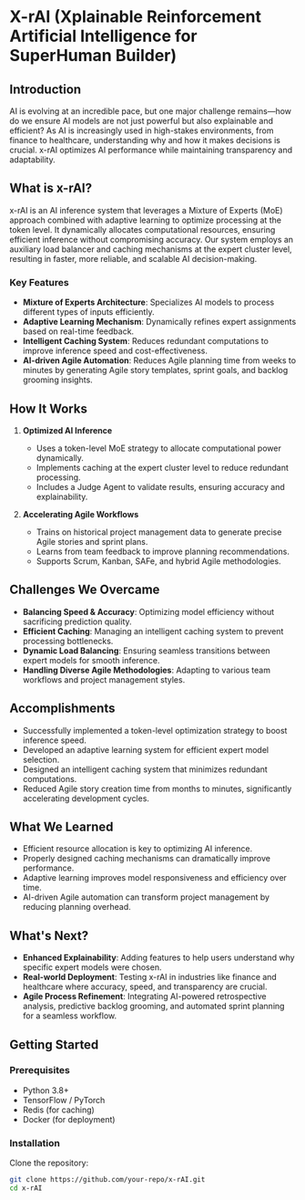 # X-rAI (Xplainable Reinforcement Artificial Intelligence for SuperHuman Builder)

## Introduction
AI is evolving at an incredible pace, but one major challenge remains—how do we ensure AI models are not just powerful but also explainable and efficient? As AI is increasingly used in high-stakes environments, from finance to healthcare, understanding why and how it makes decisions is crucial. x-rAI optimizes AI performance while maintaining transparency and adaptability.

## What is x-rAI?
x-rAI is an AI inference system that leverages a Mixture of Experts (MoE) approach combined with adaptive learning to optimize processing at the token level. It dynamically allocates computational resources, ensuring efficient inference without compromising accuracy. Our system employs an auxiliary load balancer and caching mechanisms at the expert cluster level, resulting in faster, more reliable, and scalable AI decision-making.

### Key Features
- **Mixture of Experts Architecture**: Specializes AI models to process different types of inputs efficiently.
- **Adaptive Learning Mechanism**: Dynamically refines expert assignments based on real-time feedback.
- **Intelligent Caching System**: Reduces redundant computations to improve inference speed and cost-effectiveness.
- **AI-driven Agile Automation**: Reduces Agile planning time from weeks to minutes by generating Agile story templates, sprint goals, and backlog grooming insights.

## How It Works
1. **Optimized AI Inference**
   - Uses a token-level MoE strategy to allocate computational power dynamically.
   - Implements caching at the expert cluster level to reduce redundant processing.
   - Includes a Judge Agent to validate results, ensuring accuracy and explainability.

2. **Accelerating Agile Workflows**
   - Trains on historical project management data to generate precise Agile stories and sprint plans.
   - Learns from team feedback to improve planning recommendations.
   - Supports Scrum, Kanban, SAFe, and hybrid Agile methodologies.

## Challenges We Overcame
- **Balancing Speed & Accuracy**: Optimizing model efficiency without sacrificing prediction quality.
- **Efficient Caching**: Managing an intelligent caching system to prevent processing bottlenecks.
- **Dynamic Load Balancing**: Ensuring seamless transitions between expert models for smooth inference.
- **Handling Diverse Agile Methodologies**: Adapting to various team workflows and project management styles.

## Accomplishments
- Successfully implemented a token-level optimization strategy to boost inference speed.
- Developed an adaptive learning system for efficient expert model selection.
- Designed an intelligent caching system that minimizes redundant computations.
- Reduced Agile story creation time from months to minutes, significantly accelerating development cycles.

## What We Learned
- Efficient resource allocation is key to optimizing AI inference.
- Properly designed caching mechanisms can dramatically improve performance.
- Adaptive learning improves model responsiveness and efficiency over time.
- AI-driven Agile automation can transform project management by reducing planning overhead.

## What's Next?
- **Enhanced Explainability**: Adding features to help users understand why specific expert models were chosen.
- **Real-world Deployment**: Testing x-rAI in industries like finance and healthcare where accuracy, speed, and transparency are crucial.
- **Agile Process Refinement**: Integrating AI-powered retrospective analysis, predictive backlog grooming, and automated sprint planning for a seamless workflow.

## Getting Started
### Prerequisites
- Python 3.8+
- TensorFlow / PyTorch
- Redis (for caching)
- Docker (for deployment)

### Installation
Clone the repository:
```bash
git clone https://github.com/your-repo/x-rAI.git
cd x-rAI

